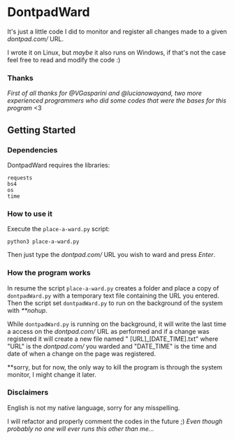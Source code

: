 # DontpadWard

It's just a little code I did to monitor and register all changes made to a given _dontpad.com/_ URL.

I wrote it on Linux, but _maybe_ it also runs on Windows, if that's not the case feel free to read and modify the code :)

### Thanks
  _First of all thanks for @VGasparini and @lucianowayand, two more experienced programmers who did some codes that were the bases for this program_ <3

## Getting Started  
### Dependencies

DontpadWard requires the libraries:
```
requests
bs4
os
time
```


### How to use it

Execute the ```place-a-ward.py``` script:
```
python3 place-a-ward.py
```
Then just type the _dontpad.com/_ URL you wish to ward and press _Enter_.


### How the program works

In resume the script ```place-a-ward.py``` creates a folder and place a copy of ```dontpadWard.py``` with a temporary text file containing the URL you entered. Then the script set ```dontpadWard.py``` to run on the background of the system with _**nohup_.

While ```dontpadWard.py``` is running on the background, it will write the last time a access on the _dontpad.com/_ URL as performed and if a change was registered it will create a new file named " \[URL]\_\[DATE_TIME].txt" where "URL" is the _dontpad.com/_ you warded and "DATE_TIME" is the time and date of when a change on the page was registered.

  **sorry, but for now, the only way to kill the program is through the system monitor, I might change it later.
  
### Disclaimers

English is not my native language, sorry for any misspelling.

I will refactor and properly comment the codes in the future ;) _Even though probably no one will ever runs this other than me..._
